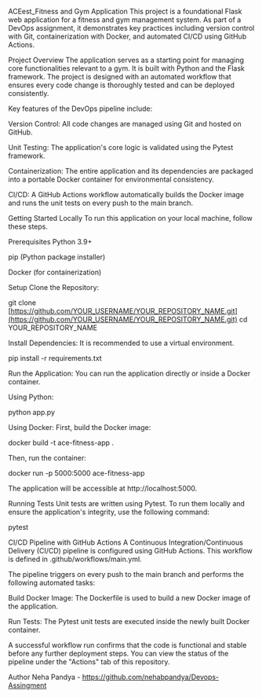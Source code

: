 ACEest_Fitness and Gym Application
This project is a foundational Flask web application for a fitness and gym management system. As part of a DevOps assignment, it demonstrates key practices including version control with Git, containerization with Docker, and automated CI/CD using GitHub Actions.

Project Overview
The application serves as a starting point for managing core functionalities relevant to a gym. It is built with Python and the Flask framework. The project is designed with an automated workflow that ensures every code change is thoroughly tested and can be deployed consistently.

Key features of the DevOps pipeline include:

Version Control: All code changes are managed using Git and hosted on GitHub.

Unit Testing: The application's core logic is validated using the Pytest framework.

Containerization: The entire application and its dependencies are packaged into a portable Docker container for environmental consistency.

CI/CD: A GitHub Actions workflow automatically builds the Docker image and runs the unit tests on every push to the main branch.

Getting Started Locally
To run this application on your local machine, follow these steps.

Prerequisites
Python 3.9+

pip (Python package installer)

Docker (for containerization)

Setup
Clone the Repository:

git clone [https://github.com/YOUR_USERNAME/YOUR_REPOSITORY_NAME.git](https://github.com/YOUR_USERNAME/YOUR_REPOSITORY_NAME.git)
cd YOUR_REPOSITORY_NAME

Install Dependencies:
It is recommended to use a virtual environment.

pip install -r requirements.txt

Run the Application:
You can run the application directly or inside a Docker container.

Using Python:

python app.py

Using Docker:
First, build the Docker image:

docker build -t ace-fitness-app .

Then, run the container:

docker run -p 5000:5000 ace-fitness-app

The application will be accessible at http://localhost:5000.

Running Tests
Unit tests are written using Pytest. To run them locally and ensure the application's integrity, use the following command:

pytest

CI/CD Pipeline with GitHub Actions
A Continuous Integration/Continuous Delivery (CI/CD) pipeline is configured using GitHub Actions. This workflow is defined in .github/workflows/main.yml.

The pipeline triggers on every push to the main branch and performs the following automated tasks:

Build Docker Image: The Dockerfile is used to build a new Docker image of the application.

Run Tests: The Pytest unit tests are executed inside the newly built Docker container.

A successful workflow run confirms that the code is functional and stable before any further deployment steps. You can view the status of the pipeline under the "Actions" tab of this repository.

Author
Neha Pandya - https://github.com/nehabpandya/Devops-Assingment
